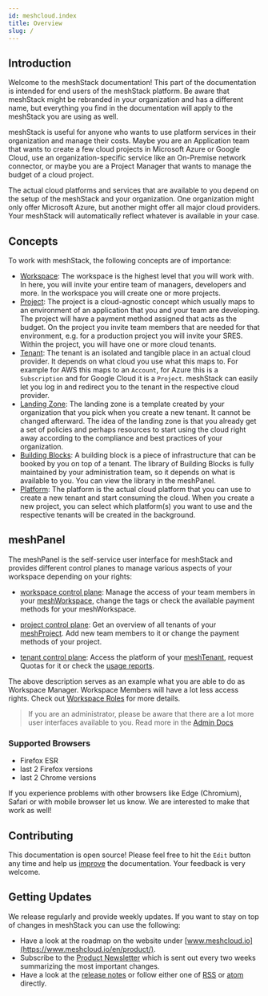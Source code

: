 ```yaml
---
id: meshcloud.index
title: Overview
slug: /
---
```


## Introduction

Welcome to the meshStack documentation! This part of the documentation is intended for end users
of the meshStack platform. Be aware that meshStack might be rebranded in your organization and has a different name,
but everything you find in the documentation will apply to the meshStack you are using as well.

meshStack is useful for anyone who wants to use platform services in their organization and manage their costs.
Maybe you are an Application team that wants to create a few cloud projects in Microsoft Azure or Google Cloud,
use an organization-specific service like an On-Premise network connector, or maybe you are a Project Manager that
wants to manage the budget of a cloud project.

The actual cloud platforms and services that are available to you depend on the setup of the meshStack and your organization.
One organization might only offer Microsoft Azure, but another might offer all major cloud providers. Your meshStack will automatically
reflect whatever is available in your case.

## Concepts

To work with meshStack, the following concepts are of importance:

- [Workspace](meshcloud.workspace): The workspace is the highest level that you will work with. In here, you will invite
  your entire team of managers, developers and more. In the workspace you will create one or more projects.
- [Project](meshcloud.project): The project is a cloud-agnostic concept which usually maps to an environment of an application
  that you and your team are developing. The project will have a payment method assigned that acts as the budget. On the project
  you invite team members that are needed for that environment, e.g. for a production project you will invite your SRES. Within
  the project, you will have one or more cloud tenants.
- [Tenant](meshcloud.tenant): The tenant is an isolated and tangible place in an actual cloud provider. It depends on what cloud
  you use what this maps to. For example for AWS this maps to an `Account`, for Azure this is a `Subscription` and for Google Cloud
  it is a `Project`. meshStack can easily let you log in and redirect you to the tenant in the respective cloud provider.
- [Landing Zone](meshcloud.landing-zones): The landing zone is a template created by your organization that you pick
  when you create a new tenant. It cannot be changed afterward. The idea of the landing zone is that you already get a set
  of policies and perhaps resources to start using the cloud right away according to the compliance and best practices
  of your organization.
- [Building Blocks](administration.building-blocks): A building block is a piece of infrastructure that can be booked
  by you on top of a tenant. The library of Building Blocks is fully maintained by your administration team, so it depends on
  what is available to you. You can view the library in the meshPanel.
- [Platform](meshcloud.platforms): The platform is the actual cloud platform that you can use to create a new tenant
  and start consuming the cloud. When you create a new project, you can select which platform(s) you want to use and the
  respective tenants will be created in the background.

## meshPanel

The meshPanel is the self-service user interface for meshStack and provides different control planes to manage various aspects of your workspace depending on your rights:

- [workspace control plane](meshcloud.workspace#managing-your-meshworkspace): Manage the access of your team members in your [meshWorkspace](meshcloud.workspace), change the tags or check the available payment methods for your meshWorkspace.

- [project control plane](meshcloud.project#manage-meshprojects): Get an overview of all tenants of your [meshProject](meshcloud.project). Add new team members to it or change the payment methods of your project.

- [tenant control plane](meshcloud.tenant#using-your-tenant): Access the platform of your [meshTenant](meshcloud.tenant), request Quotas for it or check the [usage reports](meshcloud.cost-management#tenant-usage-reports).

The above description serves as an example what you are able to do as Workspace Manager. Workspace Members will have a lot less
access rights. Check out [Workspace Roles](meshcloud.workspace#workspace-roles) for more details.

> If you are an administrator, please be aware that there are a lot more user interfaces available
> to you. Read more in the [Admin Docs](meshstack.index)

### Supported Browsers

- Firefox ESR
- last 2 Firefox versions
- last 2 Chrome versions

If you experience problems with other browsers like Edge (Chromium), Safari or with mobile browser let us know.
We are interested to make that work as well!

## Contributing

This documentation is open source! Please feel free to hit the `Edit` button any time and help us [improve](https://github.com/meshcloud/meshcloud-docs/blob/master/CONTRIBUTING.md) the documentation. Your feedback is very welcome.

## Getting Updates

We release regularly and provide weekly updates. If you want to stay on top of changes in meshStack you can use the following: 

- Have a look at the roadmap on the website under [www.meshcloud.io](https://www.meshcloud.io/en/product/).
- Subscribe to the [Product Newsletter](https://share.hsforms.com/1AbELCsdRRP6EaCkm1UeATwc0hrp) which is sent out every two weeks summarizing the most important changes.
- Have a look at the [release notes](/blog) or follow either one of [RSS](pathname:///blog/feed.xml) or [atom](pathname:///blog/atom.xml) directly. 
